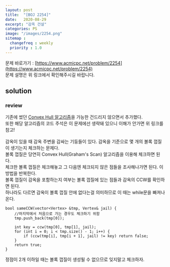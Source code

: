 ```yaml
---
layout: post
title:  "[BOJ 2254]"
date:   2020-08-29
excerpt: "감옥 건설"
categories: PS
image: "/images/2254.png"
sitemap :
  changefreq : weekly
  priority : 1.0
---
```


문제 바로가기 : [https://www.acmicpc.net/problem/2254](https://www.acmicpc.net/problem/2254)<br>
문제 설명은 위 링크에서 확인해주시길 바랍니다.
<br>
## solution
<script src="https://gist.github.com/yooniversal/0d44a3475b9aaa1d8914bc0a59689e3b.js"></script>

### review
기존에 썼던 [Convex Hull 알고리즘](https://yooniversal.github.io/blog/post102/)을 가능한 건드리지 않으면서 추가했다.<br>
또한 해당 알고리즘의 코드 주석은 이 문제에선 생략돼 있으니 이해가 안가면 위 링크를 참고!<br>
<br>
감옥이 있을 때 감옥 주변을 감싸는 기둥들이 있다. 감옥을 기준으로 몇 개의 볼록 껍질이 생기는지 체크하는 문제다.<br>
볼록 껍질은 당연히 Convex Hull(Graham's Scan) 알고리즘을 이용해 체크하면 된다.<br>
체크한 볼록 껍질은 체크해놓고 그 다음엔 체크되지 않은 점들을 조사해나가면 된다. 이 방법을 반복한다.<br>
볼록 껍질이 감옥을 포함하는지 여부는 볼록 껍질에 있는 점들과 감옥의 CCW를 확인하면 된다.<br>
하나라도 다르면 감옥이 볼록 껍질 안에 없다는걸 의미하므로 이 때는 while문을 빠져나온다.<br>
```
bool sameCCW(vector<Vertex> &tmp, Vertex& jail) {
    //마지막에서 처음으로 가는 경우도 체크하기 위함
    tmp.push_back(tmp[0]);

    int key = ccw(tmp[0], tmp[1], jail);
    for (int i = 0; i < tmp.size() - 1; i++) {
        if (ccw(tmp[i], tmp[i + 1], jail) != key) return false;
    }
    return true;
}
```
정점이 2개 이하일 때는 볼록 껍질이 생성될 수 없으므로 잊지말고 체크하자.<br>

<script src="https://utteranc.es/client.js"
        repo="yooniversal/blog-comments"
        issue-term="pathname"
        theme="github-light"
        crossorigin="anonymous"
        async>
</script>
